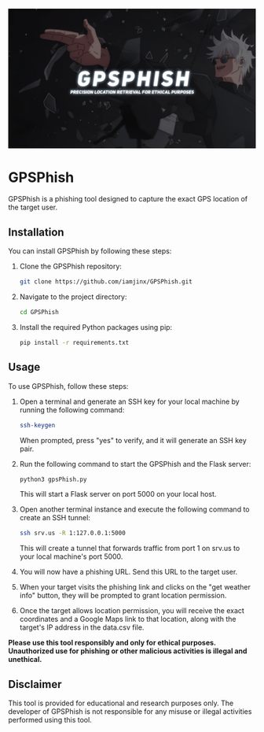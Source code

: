 ![GPSPhish Logo](./GPSPhish.jpg)
# GPSPhish

GPSPhish is a phishing tool designed to capture the exact GPS location of the target user.

## Installation

You can install GPSPhish by following these steps:

1. Clone the GPSPhish repository:
    ```bash
    git clone https://github.com/iamjinx/GPSPhish.git
    ```
2. Navigate to the project directory:
    ```bash
    cd GPSPhish
    ```
3. Install the required Python packages using pip:
    ```bash
    pip install -r requirements.txt
    ```

## Usage

To use GPSPhish, follow these steps:
1. Open a terminal and generate an SSH key for your local machine by running the following command:
    ```bash
    ssh-keygen
    ```
    When prompted, press "yes" to verify, and it will generate an SSH key pair.
2. Run the following command to start the GPSPhish and the Flask server:

    ```bash
    python3 gpsPhish.py
    ```
    This will start a Flask server on port 5000 on your local host.
3. Open another terminal instance and execute the following command to create an SSH tunnel:
    ```bash
    ssh srv.us -R 1:127.0.0.1:5000
    ```
    This will create a tunnel that forwards traffic from port 1 on srv.us to your local machine's port 5000.

4. You will now have a phishing URL. Send this URL to the target user.

5. When your target visits the phishing link and clicks on the "get weather info" button, they will be prompted to grant location permission.

6. Once the target allows location permission, you will receive the exact coordinates and a Google Maps link to that location, along with the target's IP address in the data.csv file.

**Please use this tool responsibly and only for ethical purposes. Unauthorized use for phishing or other malicious activities is illegal and unethical.**

## Disclaimer
This tool is provided for educational and research purposes only. The developer of GPSPhish is not responsible for any misuse or illegal activities performed using this tool.
